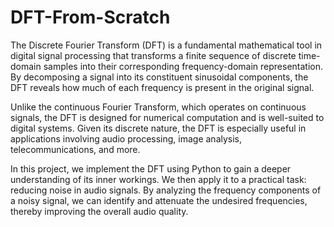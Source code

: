 # DFT-From-Scratch
The Discrete Fourier Transform (DFT) is a fundamental mathematical tool in digital signal processing that transforms a finite sequence of discrete time-domain samples into their corresponding frequency-domain representation. By decomposing a signal into its constituent sinusoidal components, the DFT reveals how much of each frequency is present in the original signal.

Unlike the continuous Fourier Transform, which operates on continuous signals, the DFT is designed for numerical computation and is well-suited to digital systems. Given its discrete nature, the DFT is especially useful in applications involving audio processing, image analysis, telecommunications, and more.

In this project, we implement the DFT using Python to gain a deeper understanding of its inner workings. We then apply it to a practical task: reducing noise in audio signals. By analyzing the frequency components of a noisy signal, we can identify and attenuate the undesired frequencies, thereby improving the overall audio quality.
